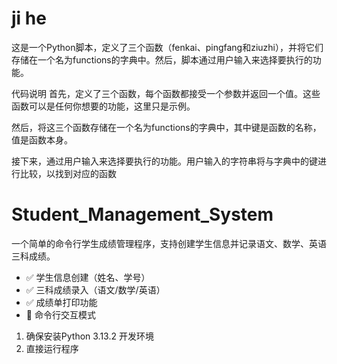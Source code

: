 # ji he
这是一个Python脚本，定义了三个函数（fenkai、pingfang和ziuzhi），并将它们存储在一个名为functions的字典中。然后，脚本通过用户输入来选择要执行的功能。

代码说明
首先，定义了三个函数，每个函数都接受一个参数并返回一个值。这些函数可以是任何你想要的功能，这里只是示例。

然后，将这三个函数存储在一个名为functions的字典中，其中键是函数的名称，值是函数本身。

接下来，通过用户输入来选择要执行的功能。用户输入的字符串将与字典中的键进行比较，以找到对应的函数

# Student_Management_System

一个简单的命令行学生成绩管理程序，支持创建学生信息并记录语文、数学、英语三科成绩。

- ✅ 学生信息创建（姓名、学号）
- ✅ 三科成绩录入（语文/数学/英语）
- ✅ 成绩单打印功能
- 🚧 命令行交互模式

1. 确保安装Python 3.13.2 开发环境
2. 直接运行程序